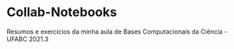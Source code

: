 # Collab-Notebooks

Resumos e exercícios da minha aula de Bases Computacionais da Ciência - UFABC 2021.3
